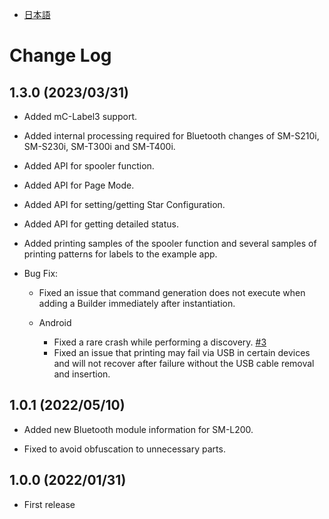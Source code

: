 - [日本語](docs/CHANGELOG_JP.md)

# Change Log

## 1.3.0 (2023/03/31)

* Added mC-Label3 support.
* Added internal processing required for Bluetooth changes of SM-S210i, SM-S230i, SM-T300i and SM-T400i.
* Added API for spooler function.
* Added API for Page Mode.
* Added API for setting/getting Star Configuration.
* Added API for getting detailed status.
* Added printing samples of the spooler function and several samples of printing patterns for labels to the example app.

* Bug Fix:
  * Fixed an issue that command generation does not execute when adding a Builder immediately after instantiation.

  * Android
    * Fixed a rare crash while performing a discovery. [#3](https://github.com/star-micronics/StarXpand-SDK-Android/issues/3)
    * Fixed an issue that printing may fail via USB in certain devices and will not recover after failure without the USB cable removal and insertion.

## 1.0.1 (2022/05/10)

* Added new Bluetooth module information for SM-L200.

* Fixed to avoid obfuscation to unnecessary parts.

## 1.0.0 (2022/01/31)

* First release
